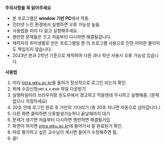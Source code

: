 **주의사항을 꼭 읽어주세요** 

- 본 프로그램은 **window 기반 PC**에서 작동.
- 인터넷 느린 환경에서 실행하면 오류 가능성 높음.
- 사용법을 미리 다 읽고 실행해주세요.
- 웬만한 문제들은 끄고 처음부터 다시하면 해결될겁니다.
- 제작자의 취미생활로 만든 프로그램일 뿐 이 프로그램 사용으로 인한 어떠한 불이익도 책임지지 않습니다.
- 2023년 본과 2학년 기준으로 제작하여 다른 과나 학년 사용시 오류 가능성 있습니다.

**사용법** 

1. 미리 [intra.wku.ac.kr](http://intra.wku.ac.kr)을 들어가 정상적으로 로그인 되는지 확인.
2. 위에 수강신청ver.x.x.exe 파일 다운받기  
3. 실행파일이라 브라우저랑 윈도우에서 경고하고 막을텐데 무시하고 실행해줌. (문제없으니 걱정마세요)
4. 20초 안에 로그인 완료 후 가만히 기다리기 (총 20초 지나면 자동으로 넘어갑니다.)
5. 다른 화면 클릭하면 오류발생가능하니 끝날때까지 대기
6. 문제가 생기면 처음부터 다시하면 웬만하면 해결될거임
7. 화면이 꺼지면 [intra.wku.ac.kr](http://intra.wku.ac.kr)에 들어가서 잘 완료된거 확인. 
8. 따로 평가하고 싶은 교수님이 계시면 들어가 수정해주면 됨. 
9. 끝!

